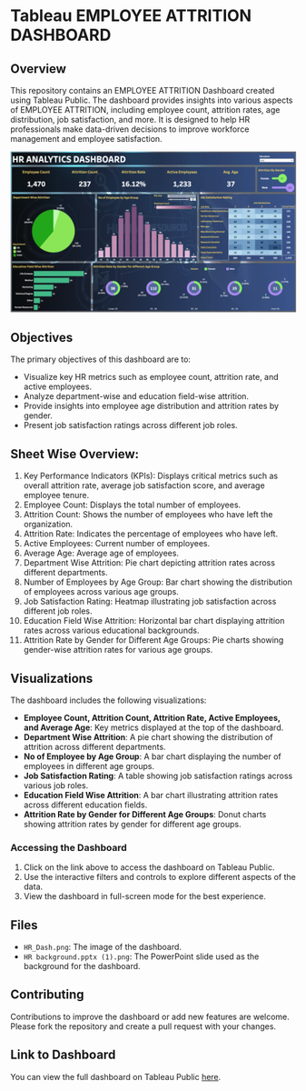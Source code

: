 # Tableau EMPLOYEE ATTRITION DASHBOARD

## Overview
This repository contains an EMPLOYEE ATTRITION Dashboard created using Tableau Public. The dashboard provides insights into various aspects of EMPLOYEE ATTRITION, including employee count, attrition rates, age distribution, job satisfaction, and more. It is designed to help HR professionals make data-driven decisions to improve workforce management and employee satisfaction.

![EMPLOYEE ATTRITION DASHBOARD](HR_Dash.png)

## Objectives
The primary objectives of this dashboard are to:
- Visualize key HR metrics such as employee count, attrition rate, and active employees.
- Analyze department-wise and education field-wise attrition.
- Provide insights into employee age distribution and attrition rates by gender.
- Present job satisfaction ratings across different job roles.

## Sheet Wise Overview:
1. Key Performance Indicators (KPIs): Displays critical metrics such as overall attrition rate, average job satisfaction score, and average employee tenure.
2. Employee Count: Displays the total number of employees.
3. Attrition Count: Shows the number of employees who have left the organization.
4. Attrition Rate: Indicates the percentage of employees who have left.
5. Active Employees: Current number of employees.
6. Average Age: Average age of employees.
7. Department Wise Attrition: Pie chart depicting attrition rates across different departments.
8. Number of Employees by Age Group: Bar chart showing the distribution of employees across various age groups.
9. Job Satisfaction Rating: Heatmap illustrating job satisfaction across different job roles.
10. Education Field Wise Attrition: Horizontal bar chart displaying attrition rates across various educational backgrounds.
11. Attrition Rate by Gender for Different Age Groups: Pie charts showing gender-wise attrition rates for various age groups.

## Visualizations
The dashboard includes the following visualizations:
- **Employee Count, Attrition Count, Attrition Rate, Active Employees, and Average Age**: Key metrics displayed at the top of the dashboard.
- **Department Wise Attrition**: A pie chart showing the distribution of attrition across different departments.
- **No of Employee by Age Group**: A bar chart displaying the number of employees in different age groups.
- **Job Satisfaction Rating**: A table showing job satisfaction ratings across various job roles.
- **Education Field Wise Attrition**: A bar chart illustrating attrition rates across different education fields.
- **Attrition Rate by Gender for Different Age Groups**: Donut charts showing attrition rates by gender for different age groups.

### Accessing the Dashboard
1. Click on the link above to access the dashboard on Tableau Public.
2. Use the interactive filters and controls to explore different aspects of the data.
3. View the dashboard in full-screen mode for the best experience.

## Files
- `HR_Dash.png`: The image of the dashboard.
- `HR background.pptx (1).png`: The PowerPoint slide used as the background for the dashboard.

## Contributing
Contributions to improve the dashboard or add new features are welcome. Please fork the repository and create a pull request with your changes.

## Link to Dashboard
You can view the full dashboard on Tableau Public [here](https://public.tableau.com/app/profile/pratiksha.gadhe/viz/HR_ANALYTICS_DASHBOARD1_twbx/HRANALYTICSDASHBOARD).

